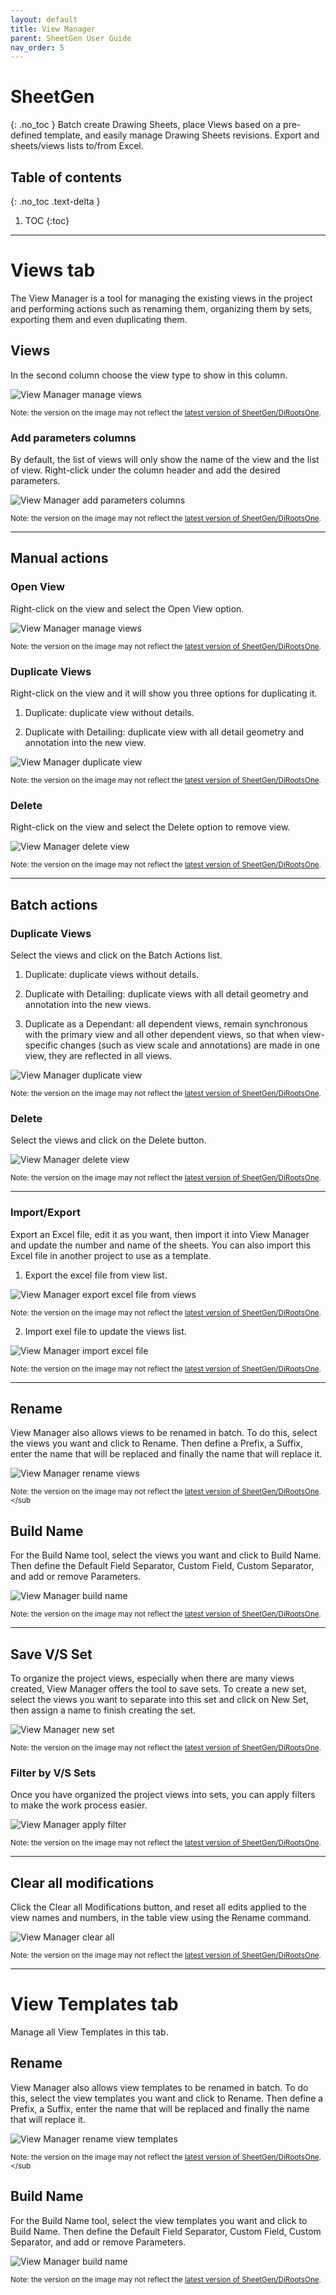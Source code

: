 ```yaml
---
layout: default
title: View Manager
parent: SheetGen User Guide
nav_order: 5
---
```


# SheetGen
{: .no_toc }
Batch create Drawing Sheets, place Views based on a pre-defined template, and easily manage Drawing Sheets revisions. Export and sheets/views lists to/from Excel.
## Table of contents
{: .no_toc .text-delta }

1. TOC
{:toc}

---

# Views tab

The View Manager is a tool for managing the existing views in the project and performing actions such as renaming them, organizing them by sets, exporting them and even duplicating them. 

## Views

In the second column choose the view type to show in this column.

![View Manager manage views](../../assets\images\ViewManager\SL-Vm-ViewType.gif)

<sub>Note: the version on the image may not reflect the [latest version of SheetGen/DiRootsOne](https://diroots.com/revit-plugins/dirootsone/).</sub>

### Add parameters columns

By default, the list of views will only show the name of the view and the list of view. Right-click under the column header and add the desired parameters.

![View Manager add parameters columns](../../assets\images\ViewManager\SL-Vm-Parameters.gif)

<sub>Note: the version on the image may not reflect the [latest version of SheetGen/DiRootsOne](https://diroots.com/revit-plugins/dirootsone/).</sub>

---

## Manual actions

### Open View

Right-click on the view and select the Open View option.

![View Manager manage views](../../assets\images\ViewManager\SL-Vm-OpenView.gif)

<sub>Note: the version on the image may not reflect the [latest version of SheetGen/DiRootsOne](https://diroots.com/revit-plugins/dirootsone/).</sub>

### Duplicate Views

Right-click on the view and it will show you three options for duplicating it.

1. Duplicate: duplicate view without details.

2. Duplicate with Detailing: duplicate view with all detail geometry and annotation into the new view.

![View Manager duplicate view](../../assets\images\ViewManager\SL-Vm-DuplicateManually.gif)

<sub>Note: the version on the image may not reflect the [latest version of SheetGen/DiRootsOne](https://diroots.com/revit-plugins/dirootsone/).</sub>

### Delete

Right-click on the view and select the Delete option to remove view.

![View Manager delete view](../../assets\images\ViewManager\SL-Vm-DeleteManually.gif)

<sub>Note: the version on the image may not reflect the [latest version of SheetGen/DiRootsOne](https://diroots.com/revit-plugins/dirootsone/).</sub>

---

## Batch actions

### Duplicate Views

Select the views and click on the Batch Actions list.

1. Duplicate: duplicate views without details.

2. Duplicate with Detailing: duplicate views with all detail geometry and annotation into the new views.

3. Duplicate as a Dependant: all dependent views, remain synchronous with the primary view and all other dependent views, so that when view-specific changes (such as view scale and annotations) are made in one view, they are reflected in all views.

![View Manager duplicate view](../../assets\images\ViewManager\SL-Vm-DuplicateBatch.gif)

<sub>Note: the version on the image may not reflect the [latest version of SheetGen/DiRootsOne](https://diroots.com/revit-plugins/dirootsone/).</sub>

### Delete

Select the views and click on the Delete button.

![View Manager delete view](../../assets\images\ViewManager\SL-Vm-DeleteBatch.gif)

<sub>Note: the version on the image may not reflect the [latest version of SheetGen/DiRootsOne](https://diroots.com/revit-plugins/dirootsone/).</sub>

---

### Import/Export

Export an Excel file, edit it as you want, then import it into View Manager and update the number and name of the sheets. You can also import this Excel file in another project to use as a template.

1. Export the excel file from view list.

![View Manager export excel file from views](../../assets\images\ViewManager\SL-Vm-Export.gif)

<sub>Note: the version on the image may not reflect the [latest version of SheetGen/DiRootsOne](https://diroots.com/revit-plugins/dirootsone/).</sub>

2. Import exel file to update the views list.

![View Manager import excel file](../../assets\images\ViewManager\SL-Vm-Import.gif)

<sub>Note: the version on the image may not reflect the [latest version of SheetGen/DiRootsOne](https://diroots.com/revit-plugins/dirootsone/).</sub>

---

## Rename

View Manager also allows views to be renamed in batch. To do this, select the views you want and click to Rename. 
Then define a Prefix, a Suffix, enter the name that will be replaced and finally the name that will replace it.

![View Manager rename views](../../assets\images\ViewManager\SL-Vm-Rename.gif)

<sub>Note: the version on the image may not reflect the [latest version of SheetGen/DiRootsOne](https://diroots.com/revit-plugins/dirootsone/).</sub

## Build Name

For the Build Name tool, select the views you want and click to Build Name.
Then define the Default Field Separator, Custom Field, Custom Separator, and add or remove Parameters.

![View Manager build name](../../assets\images\ViewManager\SL-Vm-BuildName.gif)

<sub>Note: the version on the image may not reflect the [latest version of SheetGen/DiRootsOne](https://diroots.com/revit-plugins/dirootsone/).</sub>

---

## Save V/S Set

To organize the project views, especially when there are many views created, View Manager offers the tool to save sets.
To create a new set, select the views you want to separate into this set and click on New Set, then assign a name to finish creating the set.

![View Manager new set](../../assets\images\ViewManager\SL-Vm-SaveSet.gif)

<sub>Note: the version on the image may not reflect the [latest version of SheetGen/DiRootsOne](https://diroots.com/revit-plugins/dirootsone/).</sub>

### Filter by V/S Sets

Once you have organized the project views into sets, you can apply filters to make the work process easier.

![View Manager apply filter](../../assets\images\ViewManager\SL-Vm-FilterSet.gif)

<sub>Note: the version on the image may not reflect the [latest version of SheetGen/DiRootsOne](https://diroots.com/revit-plugins/dirootsone/).</sub>

---

## Clear all modifications

Click the Clear all Modifications button, and reset all edits applied to the view names and numbers, in the table view using the Rename command.

![View Manager clear all](../../assets\images\ViewManager\SL-Vm-Clear.gif)

<sub>Note: the version on the image may not reflect the [latest version of SheetGen/DiRootsOne](https://diroots.com/revit-plugins/dirootsone/).</sub>

---

# View Templates tab

Manage all View Templates in this tab.

## Rename

View Manager also allows view templates to be renamed in batch. To do this, select the view templates you want and click to Rename. 
Then define a Prefix, a Suffix, enter the name that will be replaced and finally the name that will replace it.

![View Manager rename view templates](../../assets\images\ViewManager\SL-Vt-RenameTemplate.gif)

<sub>Note: the version on the image may not reflect the [latest version of SheetGen/DiRootsOne](https://diroots.com/revit-plugins/dirootsone/).</sub

## Build Name

For the Build Name tool, select the view templates you want and click to Build Name.
Then define the Default Field Separator, Custom Field, Custom Separator, and add or remove Parameters.

![View Manager build name](../../assets\images\ViewManager\SL-Vt-BuildNameTemplate.gif)

<sub>Note: the version on the image may not reflect the [latest version of SheetGen/DiRootsOne](https://diroots.com/revit-plugins/dirootsone/).</sub>